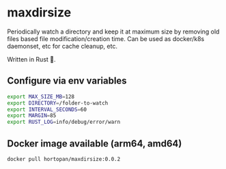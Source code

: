 # maxdirsize
Periodically watch a directory and keep it at maximum size by removing old files based file modification/creation time.
Can be used as docker/k8s daemonset, etc for cache cleanup, etc.

Written in Rust 🦀.

##  Configure via env variables

```bash
export MAX_SIZE_MB=128
export DIRECTORY=/folder-to-watch
export INTERVAL_SECONDS=60
export MARGIN=85
export RUST_LOG=info/debug/error/warn
```

## Docker image available (arm64, amd64)

```
docker pull hortopan/maxdirsize:0.0.2
```
